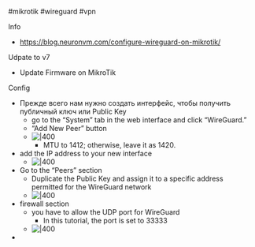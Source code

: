 #mikrotik #wireguard #vpn 

Info
- https://blog.neuronvm.com/configure-wireguard-on-mikrotik/

Udpate to v7
- Update Firmware on MikroTik 

Config
- Прежде всего нам нужно создать интерфейс, чтобы получить публичный ключ или Public Key
	- go to the “System” tab in the web interface and click “WireGuard.”
	- “Add New Peer” button
	- ![|400](1-create-wireguard-on-mikrotik.webp)
		- MTU to 1412; otherwise, leave it as 1420.
- add the IP address to your new interface
	- ![|400](2-mikrotik-wireguard-address.webp)
- Go to the “Peers” section
	- Duplicate the Public Key and assign it to a specific address permitted for the WireGuard network
	- ![|400](3-mikrotik-wireguard-add-peer.webp)
- firewall section
	- you have to allow the UDP port for WireGuard
		- In this tutorial, the port is set to 33333
	- ![|400](4-firewall-wireguard-allow.webp)
- 
